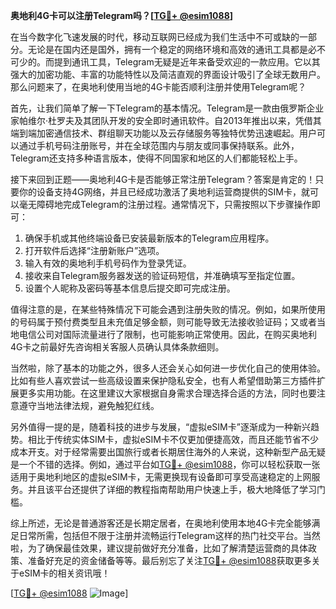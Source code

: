 **奥地利4G卡可以注册Telegram吗？[[TG💪+ @esim1088](https://t.me/s/esim1088)]**

在当今数字化飞速发展的时代，移动互联网已经成为我们生活中不可或缺的一部分。无论是在国内还是国外，拥有一个稳定的网络环境和高效的通讯工具都是必不可少的。而提到通讯工具，Telegram无疑是近年来备受欢迎的一款应用。它以其强大的加密功能、丰富的功能特性以及简洁直观的界面设计吸引了全球无数用户。那么问题来了，在奥地利使用当地的4G卡能否顺利注册并使用Telegram呢？

首先，让我们简单了解一下Telegram的基本情况。Telegram是一款由俄罗斯企业家帕维尔·杜罗夫及其团队开发的安全即时通讯软件。自2013年推出以来，凭借其端到端加密通信技术、群组聊天功能以及云存储服务等独特优势迅速崛起。用户可以通过手机号码注册账号，并在全球范围内与朋友或同事保持联系。此外，Telegram还支持多种语言版本，使得不同国家和地区的人们都能轻松上手。

接下来回到正题——奥地利4G卡是否能够正常注册Telegram？答案是肯定的！只要你的设备支持4G网络，并且已经成功激活了奥地利运营商提供的SIM卡，就可以毫无障碍地完成Telegram的注册过程。通常情况下，只需按照以下步骤操作即可：

1. 确保手机或其他终端设备已安装最新版本的Telegram应用程序。
2. 打开软件后选择“注册新账户”选项。
3. 输入有效的奥地利手机号码作为登录凭证。
4. 接收来自Telegram服务器发送的验证码短信，并准确填写至指定位置。
5. 设置个人昵称及密码等基本信息后提交即可完成注册。

值得注意的是，在某些特殊情况下可能会遇到注册失败的情况。例如，如果所使用的号码属于预付费类型且未充值足够金额，则可能导致无法接收验证码；又或者当地电信公司对国际流量进行了限制，也可能影响正常使用。因此，在购买奥地利4G卡之前最好先咨询相关客服人员确认具体条款细则。

当然啦，除了基本的功能之外，很多人还会关心如何进一步优化自己的使用体验。比如有些人喜欢尝试一些高级设置来保护隐私安全，也有人希望借助第三方插件扩展更多实用功能。在这里建议大家根据自身需求合理选择合适的方法，同时也要注意遵守当地法律法规，避免触犯红线。

另外值得一提的是，随着科技的进步与发展，“虚拟eSIM卡”逐渐成为一种新兴趋势。相比于传统实体SIM卡，虚拟eSIM卡不仅更加便捷高效，而且还能节省不少成本开支。对于经常需要出国旅行或者长期居住海外的人来说，这种新型产品无疑是一个不错的选择。例如，通过平台如[TG💪+ @esim1088](https://t.me/s/esim1088)，你可以轻松获取一张适用于奥地利地区的虚拟eSIM卡，无需更换现有设备即可享受高速稳定的上网服务。并且该平台还提供了详细的教程指南帮助用户快速上手，极大地降低了学习门槛。

综上所述，无论是普通游客还是长期定居者，在奥地利使用本地4G卡完全能够满足日常所需，包括但不限于注册并流畅运行Telegram这样的热门社交平台。当然啦，为了确保最佳效果，建议提前做好充分准备，比如了解清楚运营商的具体政策、准备好充足的资金储备等等。最后别忘了关注[TG💪+ @esim1088](https://t.me/s/esim1088)获取更多关于eSIM卡的相关资讯哦！

[[TG💪+ @esim1088](https://t.me/s/esim1088) ![Image](https://i.postimg.cc/4NQfJmqS/Snipaste-2025-05-13-00-14-12.png)]